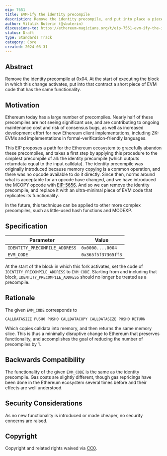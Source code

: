 ```yaml
---
eip: 7651
title: EVM-ify the identity precompile
description: Remove the identity precompile, and put into place a piece of EVM code that has equivalent functionality
author: Vitalik Buterin (@vbuterin)
discussions-to: https://ethereum-magicians.org/t/eip-7561-evm-ify-the-identity-precompile/19445
status: Draft
type: Standards Track
category: Core
created: 2024-03-31
---
```


## Abstract

Remove the identity precompile at 0x04. At the start of executing the block in which this change activates, put into that contract a short piece of EVM code that has the same functionality.

## Motivation

Ethereum today has a large number of precompiles. Nearly half of these precompiles are not seeing significant use, and are contributing to ongoing maintenance cost and risk of consensus bugs, as well as increased development effort for new Ethereum client implementations, including ZK-EVMs and implementations in formal-verification-friendly languages.

This EIP proposes a path for the Ethereum ecosystem to gracefully abandon these precompiles, and takes a first step by applying this procedure to the simplest precompile of all: the identity precompile (which outputs returndata equal to the input calldata). The identity precompile was originally introduced because memory copying is a common operation, and there was no opcode available to do it directly. Since then, norms around what is acceptable for an opcode have changed, and we have introduced the MCOPY opcode with [EIP-5656](eip-5656.md). And so we can remove the identity precompile, and replace it with an ultra-minimal piece of EVM code that replicates its functionality.

In the future, this technique can be applied to other more complex precompiles, such as little-used hash functions and MODEXP.

## Specification

| Parameter | Value |
| - | - |
| `IDENTITY_PRECOMPILE_ADDRESS` | `0x0000....0004` |
| `EVM_CODE`    |  `0x365f5f37365ff3` |

At the start of the block in which this fork activates, set the code of `IDENTITY_PRECOMPILE_ADDRESS` to `EVM_CODE`. Starting from and including that block, `IDENTITY_PRECOMPILE_ADDRESS` should no longer be treated as a precompile.

## Rationale

The given `EVM_CODE` corresponds to

```
CALLDATASIZE PUSH0 PUSH0 CALLDATACOPY CALLDATASIZE PUSH0 RETURN
```

Which copies calldata into memory, and then returns the same memory slice. This is thus a minimally disruptive change to Ethereum that preserves functionality, and accomplishes the goal of reducing the number of precompiles by 1.

## Backwards Compatibility

The functionality of the given `EVM_CODE` is the same as the identity precompile. Gas costs are slightly different, though gas repricings have been done in the Ethereum ecosystem several times before and their effects are well understood.

## Security Considerations

As no new functionality is introduced or made cheaper, no security concerns are raised.

## Copyright

Copyright and related rights waived via [CC0](../LICENSE.md).
